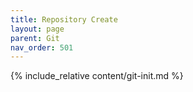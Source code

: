 ```yaml
---
title: Repository Create
layout: page
parent: Git
nav_order: 501
---
```

{% include_relative content/git-init.md %}